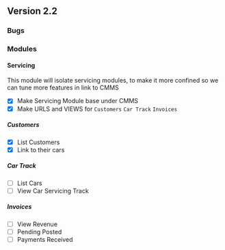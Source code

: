 ## Version 2.2

### Bugs 

### Modules
#### Servicing
This module will isolate servicing modules, to make it more confined so we can tune more features in link to CMMS
- [x] Make Servicing Module base under CMMS
- [x] Make URLS and VIEWS for `Customers` `Car Track` `Invoices`
##### Customers
- [x] List Customers
- [x] Link to their cars
##### Car Track
- [ ] List Cars
- [ ] View Car Servicing Track
##### Invoices
- [ ] View Revenue
- [ ] Pending Posted
- [ ] Payments Received
